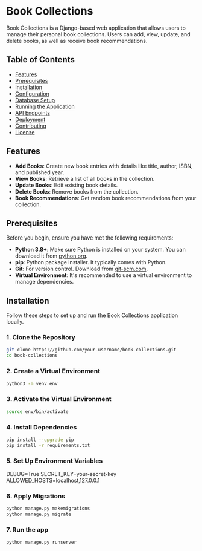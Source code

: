 # Book Collections

Book Collections is a Django-based web application that allows users to manage their personal book collections. Users can add, view, update, and delete books, as well as receive book recommendations.

## Table of Contents

- [Features](#features)
- [Prerequisites](#prerequisites)
- [Installation](#installation)
- [Configuration](#configuration)
- [Database Setup](#database-setup)
- [Running the Application](#running-the-application)
- [API Endpoints](#api-endpoints)
- [Deployment](#deployment)
- [Contributing](#contributing)
- [License](#license)

## Features

- **Add Books**: Create new book entries with details like title, author, ISBN, and published year.
- **View Books**: Retrieve a list of all books in the collection.
- **Update Books**: Edit existing book details.
- **Delete Books**: Remove books from the collection.
- **Book Recommendations**: Get random book recommendations from your collection.

## Prerequisites

Before you begin, ensure you have met the following requirements:

- **Python 3.8+**: Make sure Python is installed on your system. You can download it from [python.org](https://www.python.org/downloads/).
- **pip**: Python package installer. It typically comes with Python.
- **Git**: For version control. Download from [git-scm.com](https://git-scm.com/).
- **Virtual Environment**: It's recommended to use a virtual environment to manage dependencies.

## Installation

Follow these steps to set up and run the Book Collections application locally.

### 1. Clone the Repository

```bash
git clone https://github.com/your-username/book-collections.git
cd book-collections
```

### 2. Create a Virtual Environment

```bash
python3 -m venv env
```

### 3. Activate the Virtual Environment

```bash
source env/bin/activate
```

### 4. Install Dependencies

```bash
pip install --upgrade pip
pip install -r requirements.txt
```
### 5. Set Up Environment Variables
DEBUG=True
SECRET_KEY=your-secret-key
ALLOWED_HOSTS=localhost,127.0.0.1
### 6. Apply Migrations
```bash
python manage.py makemigrations
python manage.py migrate
```
### 7. Run the app
```bash
python manage.py runserver
```
